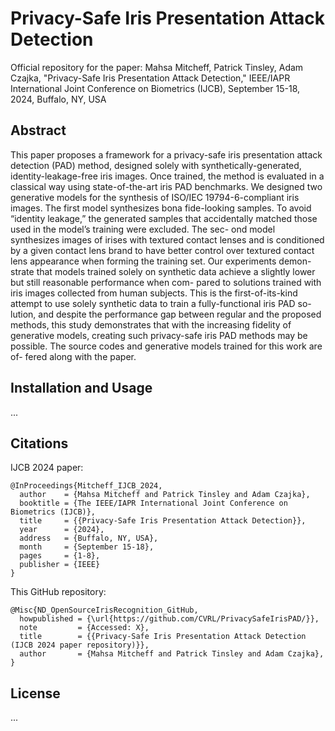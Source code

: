 # Privacy-Safe Iris Presentation Attack Detection

Official repository for the paper: Mahsa Mitcheff, Patrick Tinsley, Adam Czajka, "Privacy-Safe Iris Presentation Attack Detection," IEEE/IAPR International Joint Conference on Biometrics (IJCB), September 15-18, 2024, Buffalo, NY, USA 

## Abstract

This paper proposes a framework for a privacy-safe
iris presentation attack detection (PAD) method, designed
solely with synthetically-generated, identity-leakage-free
iris images. Once trained, the method is evaluated in a
classical way using state-of-the-art iris PAD benchmarks.
We designed two generative models for the synthesis of
ISO/IEC 19794-6-compliant iris images. The first model
synthesizes bona fide-looking samples. To avoid “identity
leakage,” the generated samples that accidentally matched
those used in the model’s training were excluded. The sec-
ond model synthesizes images of irises with textured contact
lenses and is conditioned by a given contact lens brand to
have better control over textured contact lens appearance
when forming the training set. Our experiments demon-
strate that models trained solely on synthetic data achieve a
slightly lower but still reasonable performance when com-
pared to solutions trained with iris images collected from
human subjects. This is the first-of-its-kind attempt to use
solely synthetic data to train a fully-functional iris PAD so-
lution, and despite the performance gap between regular
and the proposed methods, this study demonstrates that with
the increasing fidelity of generative models, creating such
privacy-safe iris PAD methods may be possible. The source
codes and generative models trained for this work are of-
fered along with the paper.

## Installation and Usage

...

## Citations

IJCB 2024 paper:

```
@InProceedings{Mitcheff_IJCB_2024,
  author    = {Mahsa Mitcheff and Patrick Tinsley and Adam Czajka},
  booktitle = {The IEEE/IAPR International Joint Conference on Biometrics (IJCB)},
  title     = {{Privacy-Safe Iris Presentation Attack Detection}},
  year      = {2024},
  address   = {Buffalo, NY, USA},
  month     = {September 15-18},
  pages     = {1-8},
  publisher = {IEEE}
}
```

This GitHub repository:

```
@Misc{ND_OpenSourceIrisRecognition_GitHub,
  howpublished = {\url{https://github.com/CVRL/PrivacySafeIrisPAD/}},
  note         = {Accessed: X},
  title        = {{Privacy-Safe Iris Presentation Attack Detection (IJCB 2024 paper repository)}},
  author       = {Mahsa Mitcheff and Patrick Tinsley and Adam Czajka},
}
```

## License

...
